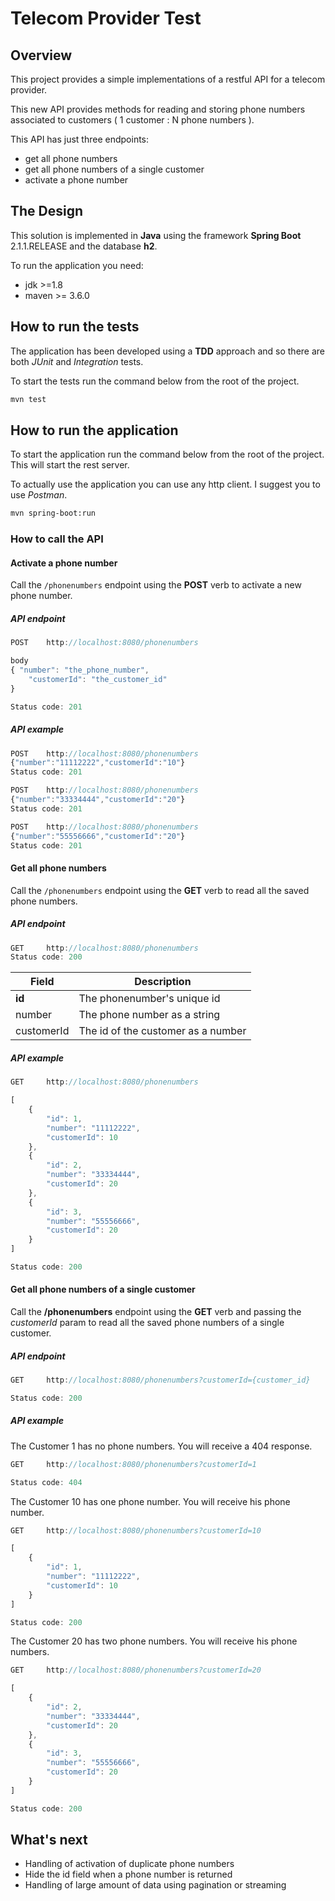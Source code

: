 # Telecom Provider Test

## Overview
This project provides a simple implementations of a restful API for a telecom provider.

This new API provides methods for reading and storing phone numbers associated to customers ( 1 customer : N phone numbers ).

This API has just three endpoints:
* get all phone numbers
* get all phone numbers of a single customer
* activate a phone number

## The Design
This solution is implemented in **Java** using the framework **Spring Boot** 2.1.1.RELEASE and the database **h2**.

To run the application you need:
* jdk >=1.8
* maven >= 3.6.0    

## How to run the tests
The application has been developed using a **TDD** approach and so there are both *JUnit* and *Integration* tests.

To start the tests run the command below from the root of the project. 

```bash
mvn test
```

## How to run the application
To start the application run the command below from the root of the project. This will start the rest server. 

To actually use the application you can use any http client. I suggest you to use *Postman*.

```bash
mvn spring-boot:run
```

### How to call the API

#### Activate a phone number

Call the `/phonenumbers` endpoint using the **POST** verb to activate a new phone number.

##### API endpoint

```javascript
POST	http://localhost:8080/phonenumbers

body
{ "number": "the_phone_number",
	"customerId": "the_customer_id"
}

Status code: 201
```

##### API example

```javascript
POST	http://localhost:8080/phonenumbers
{"number":"11112222","customerId":"10"}
Status code: 201

POST	http://localhost:8080/phonenumbers
{"number":"33334444","customerId":"20"}
Status code: 201

POST	http://localhost:8080/phonenumbers
{"number":"55556666","customerId":"20"}
Status code: 201
```

#### Get all phone numbers

Call the `/phonenumbers` endpoint using the **GET** verb to read all the saved phone numbers.

##### API endpoint
```javascript
GET		http://localhost:8080/phonenumbers
Status code: 200
```

Field | Description
------|------------
**id** | The phonenumber's unique id
number | The phone number as a string
customerId | The id of the customer as a number

##### API example

```javascript
GET		http://localhost:8080/phonenumbers

[
    {
        "id": 1,
        "number": "11112222",
        "customerId": 10
    },
    {
        "id": 2,
        "number": "33334444",
        "customerId": 20
    },
    {
        "id": 3,
        "number": "55556666",
        "customerId": 20
    }
]

Status code: 200
```

#### Get all phone numbers of a single customer

Call the **/phonenumbers** endpoint using the **GET** verb and passing the _customerId_ param to read all the saved phone numbers of a single customer. 

##### API endpoint
```javascript
GET		http://localhost:8080/phonenumbers?customerId={customer_id}

Status code: 200
```


##### API example

The Customer 1 has no phone numbers. You will receive a 404 response. 

```javascript
GET		http://localhost:8080/phonenumbers?customerId=1

Status code: 404
```

The Customer 10 has one phone number. You will receive his phone number.


```javascript
GET		http://localhost:8080/phonenumbers?customerId=10

[
    {
        "id": 1,
        "number": "11112222",
        "customerId": 10
    }
]

Status code: 200
```

The Customer 20 has two phone numbers. You will receive his phone numbers.


```javascript
GET		http://localhost:8080/phonenumbers?customerId=20

[
    {
        "id": 2,
        "number": "33334444",
        "customerId": 20
    },
    {
        "id": 3,
        "number": "55556666",
        "customerId": 20
    }
]

Status code: 200 
```

## What's next

- Handling of activation of duplicate phone numbers
- Hide the id field when a phone number is returned
- Handling of large amount of data using pagination or streaming
